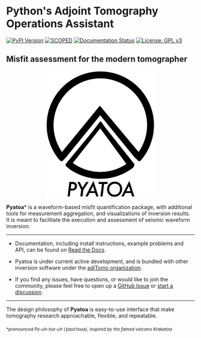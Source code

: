 # Python's Adjoint Tomography Operations Assistant  

[![PyPI Version](https://img.shields.io/pypi/v/pyatoa.svg)](https://pypi.python.org/pypi/pyatoa)
[![SCOPED](https://img.shields.io/endpoint?url=https://runkit.io/wangyinz/scoped/branches/master/Pyatoa)](https://github.com/SeisSCOPED/container/pkgs/container/pyatoa)
[![Documentation Status](https://readthedocs.org/projects/pyatoa/badge/?version=latest)](https://pyatoa.readthedocs.io/en/latest/?badge=latest)
[![License: GPL v3](https://img.shields.io/badge/License-GPLv3-blue.svg)](https://www.gnu.org/licenses/gpl-3.0)

## Misfit assessment for the modern tomographer
<p align="center">
  <img src="docs/images/pyatoa_logo_w_text.png" />
</p>

**Pyatoa**\* is a waveform-based misfit quantification package, with additional 
tools for measurement aggregation, and visualizations of inversion results. 
It is meant to facilitate the execution and assessment of seismic waveform 
inversion.

---

- Documentation, including install instructions, example problems and API, can 
  be found on [Read the Docs](https://pyatoa.readthedocs.io).

- Pyatoa is under current active development, and is bundled with other
  inversion software under the [adjTomo organization](https://github.com/adjtomo).

- If you find any issues, have questions, or would like to join the community, 
  please feel free to open up a [GitHub Issue](https://github.com/adjtomo/pyatoa/issues) or [start a discussion](https://github.com/orgs/adjtomo/discussions). 

---


The design philosophy of **Pyatoa** is easy-to-use interface that 
make tomography research approachable, flexible, and repeatable.

<sub> \**pronounced Py-uh-toe-uh (ˈpaɪəˈtoʊə), inspired by the famed volcano Krakatoa* </sub>

